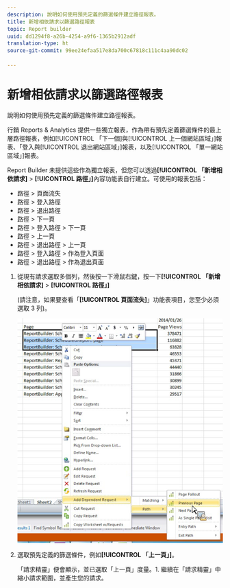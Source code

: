 ```yaml
---
description: 說明如何使用預先定義的篩選條件建立路徑報表。
title: 新增相依請求以篩選路徑報表
topic: Report builder
uuid: dd1294f8-a26b-4254-a9f6-1365b2912adf
translation-type: ht
source-git-commit: 99ee24efaa517e8da700c67818c111c4aa90dc02

---
```



# 新增相依請求以篩選路徑報表

說明如何使用預先定義的篩選條件建立路徑報表。

行銷 Reports &amp; Analytics 提供一些獨立報表，作為帶有預先定義篩選條件的最上層路徑報表，例如[!UICONTROL 「下一個]與[!UICONTROL 上一個網站區域」]報表、「登入與[!UICONTROL 退出網站區域」]報表，以及[!UICONTROL 「單一網站區域」]報表。

Report Builder 未提供這些作為獨立報表，但您可以透過&#x200B;**[!UICONTROL 「新增相依請求]** > **[!UICONTROL 路徑」]**&#x200B;內容功能表自行建立。可使用的報表包括：

* 路徑 > 頁面流失
* 路徑 > 登入路徑
* 路徑 > 退出路徑
* 路徑 > 下一頁
* 路徑 > 登入路徑 > 下一頁
* 路徑 > 上一頁
* 路徑 > 退出路徑 > 上一頁
* 路徑 > 登入路徑 > 作為登入頁面
* 路徑 > 退出路徑 > 作為退出頁面

1. 從現有請求選取多個列，然後按一下滑鼠右鍵，按一下&#x200B;**[!UICONTROL 「新增相依請求]** > **[!UICONTROL 路徑」]** 

    (請注意，如果要查看「**[!UICONTROL 頁面流失]**」功能表項目，您至少必須選取 3 列)。

   ![](assets/dependen_request.png)

1. 選取預先定義的篩選條件，例如&#x200B;**[!UICONTROL 「上一頁」]**。

   「請求精靈」便會顯示，並已選取「上一頁」度量。1. 繼續在「請求精靈」中縮小請求範圍，並產生您的請求。
